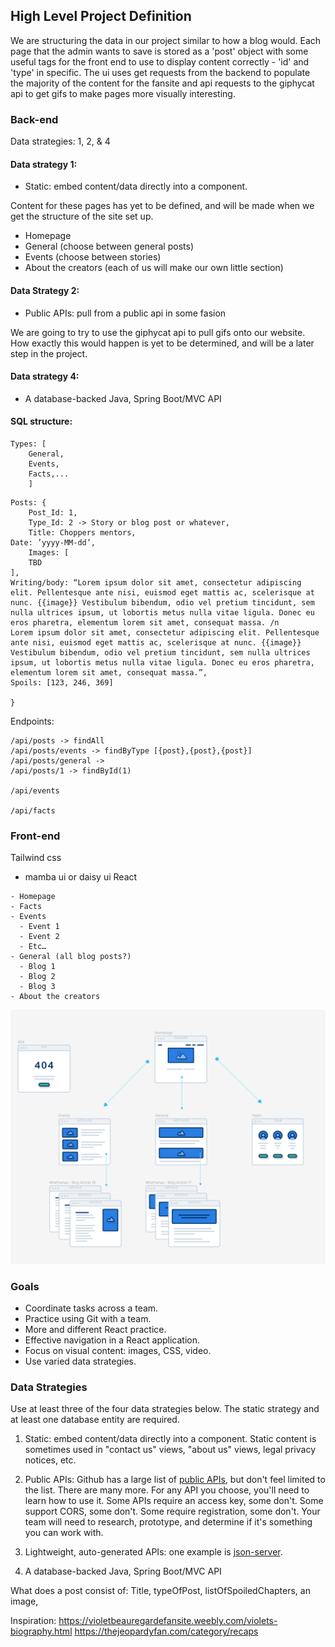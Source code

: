 ## High Level Project Definition

We are structuring the data in our project similar to how a blog would. Each page that the admin wants to save is stored as a 'post' object with some useful tags for the front end to use to display content correctly - 'id' and 'type' in specific. The ui uses get requests from the backend to populate the majority of the content for the fansite and api requests to the giphycat api to get gifs to make pages more visually interesting.

### Back-end
Data strategies: 1, 2, & 4

#### Data strategy 1:
* Static: embed content/data directly into a component.

Content for these pages has yet to be defined, and will be made when we get the structure of the site set up.

- Homepage
- General (choose between general posts)
- Events (choose between stories)
- About the creators (each of us will make our own little section)

#### Data Strategy 2:
* Public APIs: pull from a public api in some fasion

We are going to try to use the giphycat api to pull gifs onto our website. How exactly this would happen is yet to be determined, and will be a later step in the project.


#### Data strategy 4:
* A database-backed Java, Spring Boot/MVC API

#### SQL structure:
```
Types: [
	General, 
	Events, 
	Facts,...
	]
```

```
Posts: {
	Post_Id: 1,
	Type_Id: 2 -> Story or blog post or whatever,
	Title: Choppers mentors,
Date: ’yyyy-MM-dd’, 
	Images: [
	TBD
],
Writing/body: “Lorem ipsum dolor sit amet, consectetur adipiscing elit. Pellentesque ante nisi, euismod eget mattis ac, scelerisque at nunc. {{image}} Vestibulum bibendum, odio vel pretium tincidunt, sem nulla ultrices ipsum, ut lobortis metus nulla vitae ligula. Donec eu eros pharetra, elementum lorem sit amet, consequat massa. /n 
Lorem ipsum dolor sit amet, consectetur adipiscing elit. Pellentesque ante nisi, euismod eget mattis ac, scelerisque at nunc. {{image}} Vestibulum bibendum, odio vel pretium tincidunt, sem nulla ultrices ipsum, ut lobortis metus nulla vitae ligula. Donec eu eros pharetra, elementum lorem sit amet, consequat massa.”,
Spoils: [123, 246, 369]

}
```

Endpoints:

```
/api/posts -> findAll
/api/posts/events -> findByType [{post},{post},{post}]
/api/posts/general -> 
/api/posts/1 -> findById(1)

/api/events

/api/facts
```






### Front-end

Tailwind css
- mamba ui or daisy ui
React

```
- Homepage
- Facts
- Events
  - Event 1
  - Event 2
  - Etc…
- General (all blog posts?)
  - Blog 1
  - Blog 2
  - Blog 3
- About the creators
```

![UI wireframe](ui-wireframe.png)



### Goals

- Coordinate tasks across a team.
- Practice using Git with a team.
- More and different React practice.
- Effective navigation in a React application.
- Focus on visual content: images, CSS, video.
- Use varied data strategies.

### Data Strategies

Use at least three of the four data strategies below. The static strategy and at least one database entity are required.

1. Static: embed content/data directly into a component. Static content is sometimes used in "contact us" views, "about us" views, legal privacy notices, etc.

2. Public APIs: Github has a large list of [public APIs](https://github.com/public-apis/public-apis), but don't feel limited to the list. There are many more. For any API you choose, you'll need to learn how to use it. Some APIs require an access key, some don't. Some support CORS, some don't. Some require registration, some don't. Your team will need to research, prototype, and determine if it's something you can work with. 

3. Lightweight, auto-generated APIs: one example is [json-server](https://github.com/typicode/json-server).

4. A database-backed Java, Spring Boot/MVC API



What does a post consist of: Title, typeOfPost, listOfSpoiledChapters, an image, 


Inspiration: https://violetbeauregardefansite.weebly.com/violets-biography.html 
https://thejeopardyfan.com/category/recaps 
